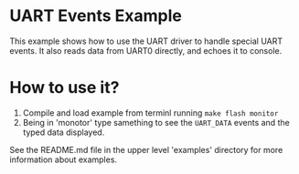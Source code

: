 # UART Events Example

This example shows how to use the UART driver to handle special UART events. It also reads data from UART0 directly, and echoes it to console.

# How to use it?

1. Compile and load example from terminl running `make flash monitor`
2. Being in 'monotor' type samething to see the `UART_DATA` events and the typed data displayed.

See the README.md file in the upper level 'examples' directory for more information about examples.